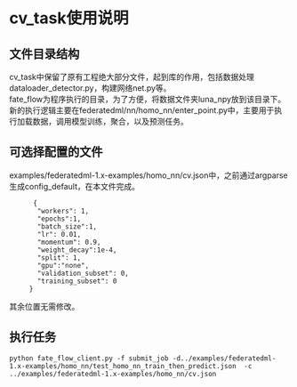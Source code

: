 cv_task使用说明
===============
文件目录结构
------------
  cv_task中保留了原有工程绝大部分文件，起到库的作用，包括数据处理dataloader_detector.py，构建网络net.py等。<br>
  fate_flow为程序执行的目录，为了方便，将数据文件夹luna_npy放到该目录下。<br>
  新的执行逻辑主要在federatedml/nn/homo_nn/enter_point.py中，主要用于执行加载数据，调用模型训练，聚合，以及预测任务。<br>

可选择配置的文件
-----------------
  examples/federatedml-1.x-examples/homo_nn/cv.json中，之前通过argparse生成config_default，在本文件完成。<br>
 ``` "nn_define": [
       {
        "workers": 1,
        "epochs":1,
        "batch_size":1,
        "lr": 0.01,
        "momentum": 0.9,
        "weight_decay":1e-4,
        "split": 1,
        "gpu":"none",
        "validation_subset": 0,
        "training_subset": 0
      }
```
  其余位置无需修改。<br>

执行任务
----------
```
python fate_flow_client.py -f submit_job -d../examples/federatedml-1.x-examples/homo_nn/test_homo_nn_train_then_predict.json  -c ../examples/federatedml-1.x-examples/homo_nn/cv.json 

```
